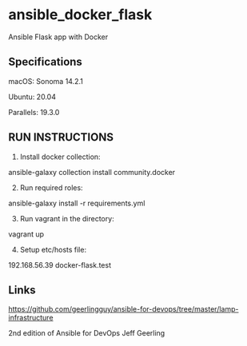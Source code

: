 # ansible_docker_flask
Ansible Flask app with Docker

## Specifications

macOS: Sonoma 14.2.1

Ubuntu: 20.04

Parallels: 19.3.0

## RUN INSTRUCTIONS

1. Install docker collection:

  ansible-galaxy collection install community.docker

2. Run required roles:

  ansible-galaxy install -r requirements.yml

3. Run vagrant in the directory:

  vagrant up

4. Setup etc/hosts file:

  192.168.56.39  docker-flask.test


## Links 

   https://github.com/geerlingguy/ansible-for-devops/tree/master/lamp-infrastructure

   2nd edition of Ansible for DevOps Jeff Geerling